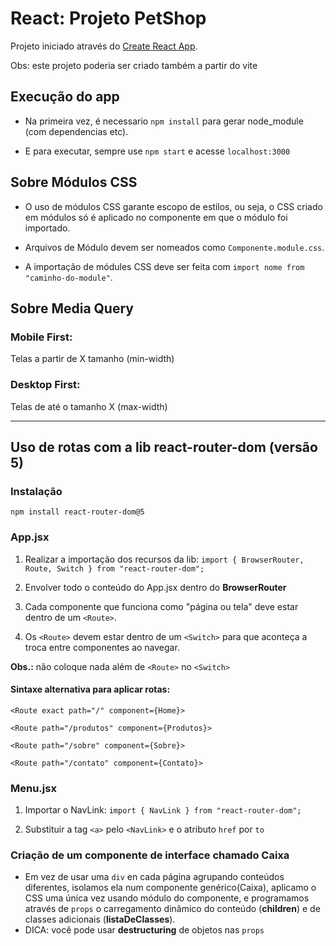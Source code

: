 # React: Projeto PetShop

Projeto iniciado através do [Create React App](https://github.com/facebook/create-react-app).

Obs: este projeto poderia ser criado também a partir do vite

## Execução do app

- Na primeira vez, é necessario `npm install` para gerar node_module (com dependencias etc).

- E para executar, sempre use `npm start` e acesse `localhost:3000`

## Sobre Módulos CSS

- O uso de módulos CSS garante escopo de estilos, ou seja, o CSS criado em módulos só é aplicado no componente em que o módulo foi importado.

- Arquivos de Módulo devem ser nomeados como `Componente.module.css`.

- A importação de módules CSS deve ser feita com `import nome from "caminho-do-module"`.

## Sobre Media Query

### Mobile First:

Telas a partir de X tamanho (min-width)

### Desktop First:

Telas de até o tamanho X (max-width)

---

## Uso de rotas com a lib react-router-dom (versão 5)

### Instalação

`npm install react-router-dom@5`

### App.jsx

1. Realizar a importação dos recursos da lib:
   `import { BrowserRouter, Route, Switch } from "react-router-dom";`

2. Envolver todo o conteúdo do App.jsx dentro do **BrowserRouter**

3. Cada componente que funciona como "página ou tela" deve estar dentro de um `<Route>`.

4. Os `<Route>` devem estar dentro de um `<Switch>` para que aconteça a troca entre componentes ao navegar.

**Obs.:** não coloque nada além de `<Route>` no `<Switch>`

#### Sintaxe alternativa para aplicar rotas:

`<Route exact path="/" component={Home}>`

`<Route path="/produtos" component={Produtos}>`

`<Route path="/sobre" component={Sobre}>`

`<Route path="/contato" component={Contato}>`

### Menu.jsx

1. Importar o NavLink:
   `import { NavLink } from "react-router-dom";`

2. Substituir a tag `<a>` pelo `<NavLink>` e o atributo `href` por `to`

### Criação de um componente de interface chamado Caixa

- Em vez de usar uma `div` en cada página agrupando conteúdos diferentes, isolamos ela num componente genérico(Caixa), aplicamo o CSS uma única vez usando módulo do componente, e programamos através de `props` o carregamento dinâmico do conteúdo (**children**) e de classes adicionais (**listaDeClasses**).
- DICA: você pode usar **destructuring** de objetos nas `props`
